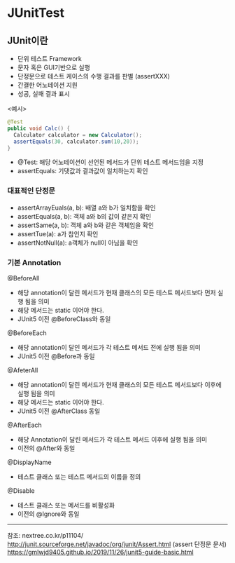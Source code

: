 # JUnitTest

<h2> JUnit이란 </h2>

- 단위 테스트 Framework
- 문자 혹은 GUI기반으로 실행
- 단정문으로 테스트 케이스의 수행 결과를 판별 (assertXXX)
- 간결한 어노테이션 지원 
- 성공, 실패 결과 표시 

</h3> <예시> </h3>

``` JAVA
@Test
public void Calc() {
  Calculator calculator = new Calculator();
  assertEquals(30, calculator.sum(10,20));
}
```

- @Test: 해당 어노테이션이 선언된 메서드가 단위 테스트 메서드임을 지정
- assertEquals: 기댓값과 결과값이 일치하는지 확인 

<h3> 대표적인 단정문 </h3>

- assertArrayEuals(a, b): 배열 a와 b가 일치함을 확인
- assertEquals(a, b): 객체 a와 b의 값이 같은지 확인
- assertSame(a, b): 객체 a와 b와 같은 객체임을 확인 
- assertTue(a): a가 참인지 확인
- assertNotNull(a): a객체가 null이 아님을 확인 

<h3> 기본 Annotation </h3>

@BeforeAll 

- 해당 annotation이 달린 메서드가 현재 클래스의 모든 테스트 메서드보다 먼저 실행 됨을 의미
- 해당 메서드는 static 이어야 한다. 
- JUnit5 이전 @BeforeClass와 동일 

@BeforeEach

- 해당 annotation이 달인 메서드가 각 테스트 메서드 전에 실행 됨을 의미
- JUnit5 이전 @Before과 동일 

@AfeterAll

- 해당 annotation이 달린 메서드가 현재 클래스의 모든 테스트 메서드보다 이후에 실행 됨을 의미 
- 해당 메서드는 static 이어야 한다. 
- JUnit5 이전 @AfterClass 동일 

@AfterEach

- 해당 Annotation이 달린 메서드가 각 테스트 메서드 이후에 실행 됨을 의미 
- 이전의 @After와 동일 


@DisplayName

- 테스트 클래스 또는 테스트 메서드의 이름을 정의 

@Disable

- 테스트 클래스 또는 메서드를 비활성화
- 이전의 @Ignore와 동일 




----

참조: nextree.co.kr/p11104/
     http://junit.sourceforge.net/javadoc/org/junit/Assert.html (assert 단정문 문서)
     https://gmlwjd9405.github.io/2019/11/26/junit5-guide-basic.html
  

